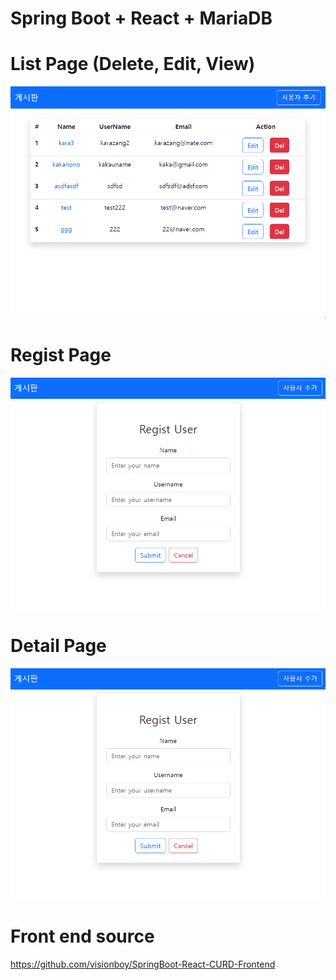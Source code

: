 # Spring Boot + React + MariaDB

# List Page (Delete, Edit, View)

![manual](demo/r_board1.png)

# Regist Page

![manual](demo/r_board2.png)

# Detail Page
![manual](demo/r_board2.png)

# Front end source
https://github.com/visionboy/SpringBoot-React-CURD-Frontend
